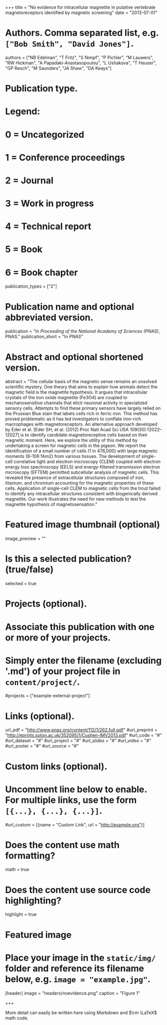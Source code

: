 +++
title = "No evidence for intracellular magnetite in putative vertebrate magnetoreceptors identified by magnetic screening"
date = "2013-07-01"

# Authors. Comma separated list, e.g. `["Bob Smith", "David Jones"]`.
authors = ["NB Edelman", "T Fritz", "S Nimpf", "P Pichler", "M Lauwers", "RW Hickman", "A Papadaki-Anastasopoulou", "L Ushakova", "T Heuser", "GP Resch", "M Saunders", "JA Shaw", "DA Keays"]

# Publication type.
# Legend:
# 0 = Uncategorized
# 1 = Conference proceedings
# 2 = Journal
# 3 = Work in progress
# 4 = Technical report
# 5 = Book
# 6 = Book chapter
publication_types = ["2"]

# Publication name and optional abbreviated version.
publication = "In *Proceeding of the National Academy of Sciences (PNAS)*, PNAS."
publication_short = "In *PNAS*"

# Abstract and optional shortened version.
abstract = "The cellular basis of the magnetic sense remains an unsolved scientific mystery. One theory that aims to explain how animals detect the magnetic field is the magnetite hypothesis. It argues that intracellular crystals of the iron oxide magnetite (Fe3O4) are coupled to mechanosensitive channels that elicit neuronal activity in specialized sensory cells. Attempts to find these primary sensors have largely relied on the Prussian Blue stain that labels cells rich in ferric iron. This method has proved problematic as it has led investigators to conflate iron-rich macrophages with magnetoreceptors. An alternative approach developed by Eder et al. [Eder SH, et al. (2012) Proc Natl Acad Sci USA 109(30):12022–12027] is to identify candidate magnetoreceptive cells based on their magnetic moment. Here, we explore the utility of this method by undertaking a screen for magnetic cells in the pigeon. We report the identification of a small number of cells (1 in 476,000) with large magnetic moments (8–106 fAm2) from various tissues. The development of single-cell correlative light and electron microscopy (CLEM) coupled with electron energy loss spectroscopy (EELS) and energy-filtered transmission electron microscopy (EFTEM) permitted subcellular analysis of magnetic cells. This revealed the presence of extracellular structures composed of iron, titanium, and chromium accounting for the magnetic properties of these cells. Application of single-cell CLEM to magnetic cells from the trout failed to identify any intracellular structures consistent with biogenically derived magnetite. Our work illustrates the need for new methods to test the magnetite hypothesis of magnetosensation."

# Featured image thumbnail (optional)
image_preview = ""

# Is this a selected publication? (true/false)
selected = true

# Projects (optional).
#   Associate this publication with one or more of your projects.
#   Simply enter the filename (excluding '.md') of your project file in `content/project/`.
#projects = ["example-external-project"]

# Links (optional).
url_pdf = "http://www.pnas.org/content/112/1/262.full.pdf"
#url_preprint = "http://eprints.soton.ac.uk/352095/1/Cushen-IMV2013.pdf"
#url_code = "#"
#url_dataset = "#"
#url_project = "#"
#url_slides = "#"
#url_video = "#"
#url_poster = "#"
#url_source = "#"

# Custom links (optional).
#   Uncomment line below to enable. For multiple links, use the form `[{...}, {...}, {...}]`.
#url_custom = [{name = "Custom Link", url = "http://example.org"}]

# Does the content use math formatting?
math = true

# Does the content use source code highlighting?
highlight = true

# Featured image
# Place your image in the `static/img/` folder and reference its filename below, e.g. `image = "example.jpg"`.
[header]
image = "headers/noevidence.png"
caption = "Figure 1"

+++

More detail can easily be written here using *Markdown* and $\rm \LaTeX$ math code.
